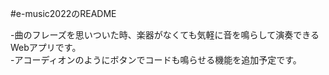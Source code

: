 #e-music2022のREADME

-曲のフレーズを思いついた時、楽器がなくても気軽に音を鳴らして演奏できるWebアプリです。  
-アコーディオンのようにボタンでコードも鳴らせる機能を追加予定です。